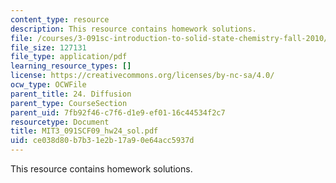 ```yaml
---
content_type: resource
description: This resource contains homework solutions.
file: /courses/3-091sc-introduction-to-solid-state-chemistry-fall-2010/ce038d80b7b31e2b17a90e64acc5937d_MIT3_091SCF09_hw24_sol.pdf
file_size: 127131
file_type: application/pdf
learning_resource_types: []
license: https://creativecommons.org/licenses/by-nc-sa/4.0/
ocw_type: OCWFile
parent_title: 24. Diffusion
parent_type: CourseSection
parent_uid: 7fb92f46-c7f6-d1e9-ef01-16c44534f2c7
resourcetype: Document
title: MIT3_091SCF09_hw24_sol.pdf
uid: ce038d80-b7b3-1e2b-17a9-0e64acc5937d
---
```

This resource contains homework solutions.
